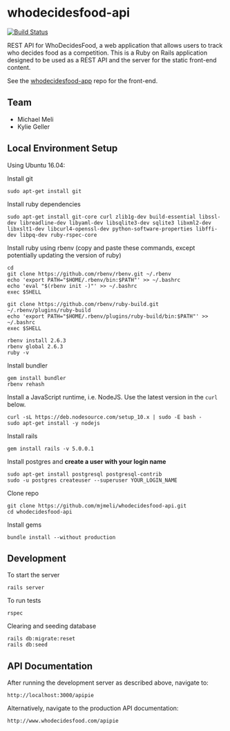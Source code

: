 # whodecidesfood-api
[![Build Status](https://travis-ci.org/mjmeli/whodecidesfood-api.svg?branch=master)](https://travis-ci.org/mjmeli/whodecidesfood-api)

REST API for WhoDecidesFood, a web application that allows users to track who decides food as a competition. This is a Ruby on Rails application designed to be used as a REST API and the server for the static front-end content.

See the [whodecidesfood-app](https://github.com/mjmeli/whodecidesfood-app) repo for the front-end.

## Team
* Michael Meli
* Kylie Geller

## Local Environment Setup
Using Ubuntu 16.04:

Install git

    sudo apt-get install git

Install ruby dependencies

    sudo apt-get install git-core curl zlib1g-dev build-essential libssl-dev libreadline-dev libyaml-dev libsqlite3-dev sqlite3 libxml2-dev libxslt1-dev libcurl4-openssl-dev python-software-properties libffi-dev libpq-dev ruby-rspec-core

Install ruby using rbenv (copy and paste these commands, except potentially updating the version of ruby)

    cd
    git clone https://github.com/rbenv/rbenv.git ~/.rbenv
    echo 'export PATH="$HOME/.rbenv/bin:$PATH"' >> ~/.bashrc
    echo 'eval "$(rbenv init -)"' >> ~/.bashrc
    exec $SHELL

    git clone https://github.com/rbenv/ruby-build.git ~/.rbenv/plugins/ruby-build
    echo 'export PATH="$HOME/.rbenv/plugins/ruby-build/bin:$PATH"' >> ~/.bashrc
    exec $SHELL

    rbenv install 2.6.3
    rbenv global 2.6.3
    ruby -v

Install bundler

    gem install bundler
    rbenv rehash

Install a JavaScript runtime, i.e. NodeJS. Use the latest version in the `curl` below.

    curl -sL https://deb.nodesource.com/setup_10.x | sudo -E bash -
    sudo apt-get install -y nodejs

Install rails

    gem install rails -v 5.0.0.1

Install postgres and **create a user with your login name**

    sudo apt-get install postgresql postgresql-contrib
    sudo -u postgres createuser --superuser YOUR_LOGIN_NAME

Clone repo

    git clone https://github.com/mjmeli/whodecidesfood-api.git
    cd whodecidesfood-api

Install gems

    bundle install --without production

## Development
To start the server

    rails server

To run tests

    rspec

Clearing and seeding database

    rails db:migrate:reset
    rails db:seed

## API Documentation

After running the development server as described above, navigate to:

    http://localhost:3000/apipie

Alternatively, navigate to the production API documentation:

    http://www.whodecidesfood.com/apipie

